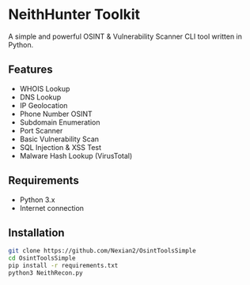# NeithHunter Toolkit
A simple and powerful OSINT & Vulnerability Scanner CLI tool written in Python.

## Features
- WHOIS Lookup
- DNS Lookup
- IP Geolocation
- Phone Number OSINT
- Subdomain Enumeration
- Port Scanner
- Basic Vulnerability Scan
- SQL Injection & XSS Test
- Malware Hash Lookup (VirusTotal)

## Requirements
- Python 3.x
- Internet connection

## Installation
```bash
git clone https://github.com/Nexian2/OsintToolsSimple
cd OsintToolsSimple
pip install -r requirements.txt
python3 NeithRecon.py